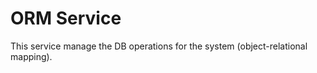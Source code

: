# ORM Service  
This service manage the DB operations for the system (object-relational mapping).   


<!---
curl http://127.0.0.1:5431/reservations
[{"id":1,"date":"2/2/22","name":"amir","hour":12,"party":4},{"id":2,"date":"2/2/22","name":"tomer","hour":12,"party":6},{"id":3,"date":"2/2/22","name":"aaaa","hour":14,"party":6},{"id":4,"date":"2/2/22","name":"dedi","hour":4,"party":4}]


curl -X POST http://127.0.0.1:5431/reservations/1 -d '{"id":1,"date":"2/2/22","name":"amir-new","hour":12,"party":4}'

curl -X PUT http://127.0.0.1:5431/reservations/1 -d '{"id":1,"date":"2/2/22","name":"amir-new","hour":12,"party":4}'




curl -X DELETE http://127.0.0.1:5431/reservations/2

-->
